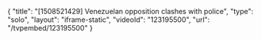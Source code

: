 {
    "title": "[1508521429] Venezuelan opposition clashes with police",
    "type": "solo",
    "layout": "iframe-static",
    "videoId": "123195500",
    "url": "\/tvpembed\/123195500"
}